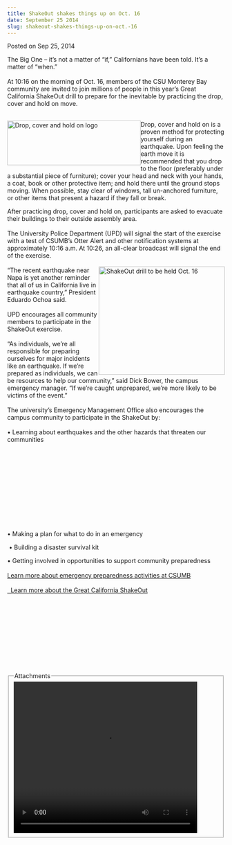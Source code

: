 ```yaml
---
title: ShakeOut shakes things up on Oct. 16
date: September 25 2014
slug: shakeout-shakes-things-up-on-oct.-16
---
```





<span class="date">Posted on Sep 25, 2014    </span>
<p>The Big One &#x2013; it&#x2019;s not a matter of &#x201C;if,&#x201D; Californians have been
told. It&#x2019;s a matter of &#x201C;when.&#x201D;<br>
<br>
At 10:16 on the morning of Oct. 16, members of the CSU Monterey Bay
community are invited to join millions of people in this year&#x2019;s
Great California ShakeOut drill to prepare for the inevitable by
practicing the drop, cover and hold on move.</br></br></p>
<p><img alt="Drop, cover and hold on logo" src="http://news.csumb.edu/sites/default/files/65/attachments/news/images/drop_cover_hold_for_web_0.jpg" style="width:309px; height:103px; float:left">Drop, cover and
hold on is a proven method for protecting yourself during an
earthquake. Upon feeling the earth move it is recommended that you
drop to the floor (preferably under a substantial piece of
furniture); cover your head and neck with your hands, a coat, book
or other protective item; and hold there until the ground stops
moving. When possible, stay clear of windows, tall un-anchored
furniture, or other items that present a hazard if they fall or
break.</img></p>
<p>After practicing drop, cover and hold on, participants are asked
to evacuate their buildings to their outside assembly area.<br>
<br>
The University Police Department (UPD) will signal the start of the
exercise with a test of CSUMB&#x2019;s Otter Alert and other notification
systems at approximately 10:16 a.m. At 10:26, an all-clear
broadcast will signal the end of the exercise.<br>
<br>
<img alt="ShakeOut drill to be held Oct. 16" src="http://news.csumb.edu/sites/default/files/65/attachments/news/images/shakeout_for_web.png" style="float:right; width:292px; height:250px">&#x201C;The recent
earthquake near Napa is yet another reminder that all of us in
California live in earthquake country,&#x201D; President Eduardo Ochoa
said.<br>
<br>
UPD encourages all community members to participate in the ShakeOut
exercise.<br>
<br>
&#x201C;As individuals, we&#x2019;re all responsible for preparing ourselves for
major incidents like an earthquake. If we&#x2019;re prepared as
individuals, we can be resources to help our community,&#x201D; said Dick
Bower, the campus emergency manager. &#x201C;If we&#x2019;re caught unprepared,
we&#x2019;re more likely to be victims of the event.&#x201D;<br>
<br>
The university&#x2019;s Emergency Management Office also encourages the
campus community to participate in the ShakeOut by:<br>
<br>
&#x2022; Learning about earthquakes and the other hazards that threaten
our communities&#x2028;</br></br></br></br></br></br></br></br></img></br></br></br></br></p>
<p>&#x2022; Making a plan for what to do in an emergency</p>
<p>&#x2028;&#x2022; Building a disaster survival kit&#x2028;</p>
<p>&#x2022; Getting involved in opportunities to support community
preparedness<br>
<br>
<a href="http://police.csumb.edu/emergency-management" rel="nofollow">Learn more about emergency preparedness activities at
CSUMB</a><br>
&#xA0;<br>
<a href="http://www.shakeout.org/california/" rel="nofollow">&#x2028;&#x2028;Learn more about the Great California
ShakeOut</a><br>
&#xA0;</br></br></br></br></br></p>
<p><br>
&#x2028;<br>
&#xA0;</br></br></p>
<fieldset class="fieldgroup group-attachments">
<legend>Attachments</legend>
<div class="field field-type-emvideo field-field-attach-video">
<div class="field-items">
<div class="field-item odd">
<div class="emvideo emvideo-video emvideo-youtube">
<div class="emfield-emvideo emfield-emvideo-youtube">
<div id="emvideo-youtube-flash-wrapper-1">
<!--<object type="application/x-shockwave-flash" height="350" width="425" data="http://www.youtube.com/v/_Rv4IwVuKZk&amp;rel=0&amp;enablejsapi=1&amp;playerapiid=ytplayer&amp;fs=1" id="emvideo-youtube-flash-1">
          <param name="movie" value="http://www.youtube.com/v/_Rv4IwVuKZk&amp;rel=0&amp;enablejsapi=1&amp;playerapiid=ytplayer&amp;fs=1" />
          <param name="allowScriptAccess" value="sameDomain"/>
          <param name="quality" value="best"/>
          <param name="allowFullScreen" value="true"/>
          <param name="bgcolor" value="#FFFFFF"/>
          <param name="scale" value="noScale"/>
          <param name="salign" value="TL"/>
          <param name="FlashVars" value="playerMode=embedded" />
          <param name="wmode" value="transparent" />
        </object>-->
<video controls="" width="425" height="350">
<source src="http://r3---sn-o097znee.googlevideo.com/videoplayback?id=o-AH-iJk47vEnPkJoyvn3RAZexNt-qF9pCS1xy_Ndmj3p0&amp;dur=32.136&amp;expire=1422340030&amp;pl=23&amp;fexp=900718,907263,916104,923368,927622,929821,930676,936121,9406392,941004,943917,947225,948124,952302,952605,952901,955301,957103,957105,957201,959701&amp;sver=3&amp;ipbits=0&amp;mt=1422318400&amp;ms=au&amp;source=youtube&amp;sparams=dur,id,initcwndbps,ip,ipbits,itag,mm,ms,mv,pl,ratebypass,source,upn,expire&amp;mv=m&amp;initcwndbps=4341250&amp;ratebypass=yes&amp;itag=18&amp;ip=198.189.249.65&amp;mm=31&amp;upn=TCX_O1h-beU&amp;signature=39855678F06F4313E4118DCF08CB8B24962E6D9A.758C4D19E3525CF1DE83D587253B2B1DBA4B2456&amp;key=yt5&amp;name=_Rv4IwVuKZk" type="video/mp4"/></video></div>
</div>
</div>
</div>
</div>
</div>
</fieldset>





